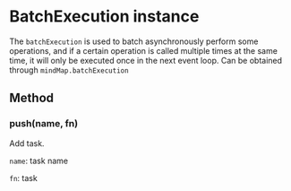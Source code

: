 # BatchExecution instance

The `batchExecution` is used to batch asynchronously perform some operations,
and if a certain operation is called multiple times at the same time, it will
only be executed once in the next event loop. Can be obtained through
`mindMap.batchExecution`

## Method

### push(name, fn)

Add task.

`name`: task name

`fn`: task